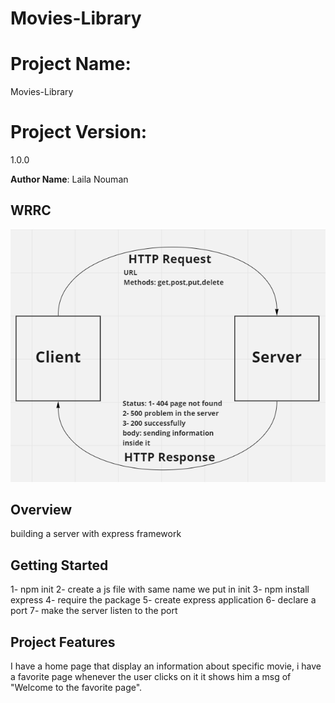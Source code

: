 # Movies-Library

# Project Name: 
Movies-Library
 
# Project Version:
 1.0.0

**Author Name**: Laila Nouman

## WRRC

![WRRC](./wrrc.png)

## Overview
building a server with express framework

## Getting Started
1- npm init
2- create a js file with same name we put in init
3- npm install express
4- require the package
5- create express application 
6- declare a port
7- make the server listen to the port

## Project Features
I have a home page that display an information about specific movie, i have a favorite page whenever the user clicks on it it shows him a msg of "Welcome to the favorite page".